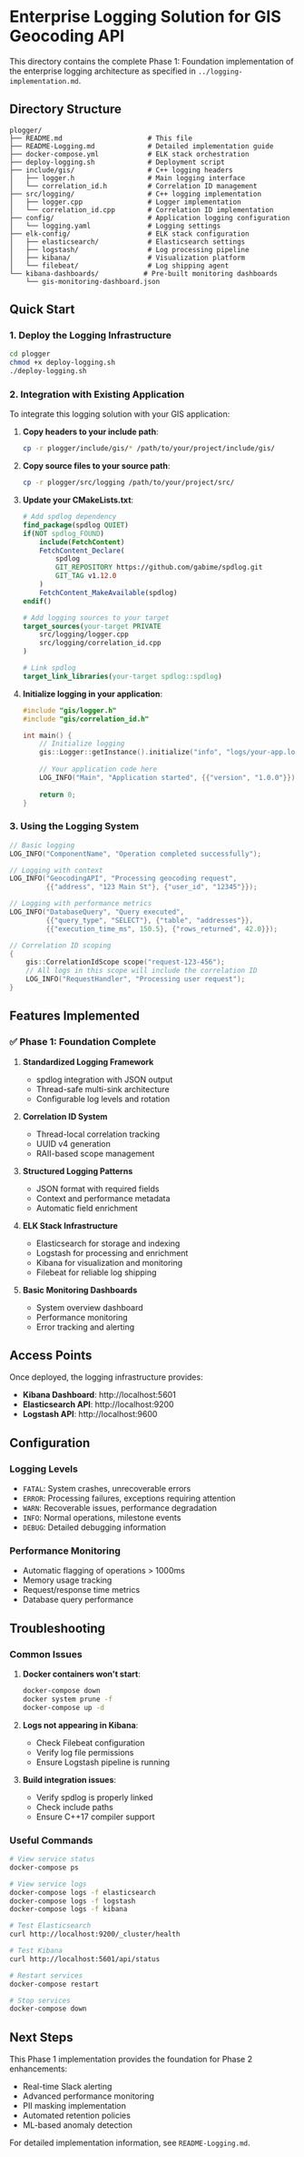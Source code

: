 # Enterprise Logging Solution for GIS Geocoding API

This directory contains the complete Phase 1: Foundation implementation of the enterprise logging architecture as specified in `../logging-implementation.md`.

## Directory Structure

```
plogger/
├── README.md                     # This file
├── README-Logging.md             # Detailed implementation guide
├── docker-compose.yml            # ELK stack orchestration
├── deploy-logging.sh             # Deployment script
├── include/gis/                  # C++ logging headers
│   ├── logger.h                  # Main logging interface
│   └── correlation_id.h          # Correlation ID management
├── src/logging/                  # C++ logging implementation
│   ├── logger.cpp                # Logger implementation
│   └── correlation_id.cpp        # Correlation ID implementation
├── config/                       # Application logging configuration
│   └── logging.yaml              # Logging settings
├── elk-config/                   # ELK stack configuration
│   ├── elasticsearch/            # Elasticsearch settings
│   ├── logstash/                 # Log processing pipeline
│   ├── kibana/                   # Visualization platform
│   └── filebeat/                 # Log shipping agent
└── kibana-dashboards/           # Pre-built monitoring dashboards
    └── gis-monitoring-dashboard.json
```

## Quick Start

### 1. Deploy the Logging Infrastructure

```bash
cd plogger
chmod +x deploy-logging.sh
./deploy-logging.sh
```

### 2. Integration with Existing Application

To integrate this logging solution with your GIS application:

1. **Copy headers to your include path**:
   ```bash
   cp -r plogger/include/gis/* /path/to/your/project/include/gis/
   ```

2. **Copy source files to your source path**:
   ```bash
   cp -r plogger/src/logging /path/to/your/project/src/
   ```

3. **Update your CMakeLists.txt**:
   ```cmake
   # Add spdlog dependency
   find_package(spdlog QUIET)
   if(NOT spdlog_FOUND)
       include(FetchContent)
       FetchContent_Declare(
           spdlog
           GIT_REPOSITORY https://github.com/gabime/spdlog.git
           GIT_TAG v1.12.0
       )
       FetchContent_MakeAvailable(spdlog)
   endif()
   
   # Add logging sources to your target
   target_sources(your-target PRIVATE
       src/logging/logger.cpp
       src/logging/correlation_id.cpp
   )
   
   # Link spdlog
   target_link_libraries(your-target spdlog::spdlog)
   ```

4. **Initialize logging in your application**:
   ```cpp
   #include "gis/logger.h"
   #include "gis/correlation_id.h"
   
   int main() {
       // Initialize logging
       gis::Logger::getInstance().initialize("info", "logs/your-app.log");
       
       // Your application code here
       LOG_INFO("Main", "Application started", {{"version", "1.0.0"}});
       
       return 0;
   }
   ```

### 3. Using the Logging System

```cpp
// Basic logging
LOG_INFO("ComponentName", "Operation completed successfully");

// Logging with context
LOG_INFO("GeocodingAPI", "Processing geocoding request", 
         {{"address", "123 Main St"}, {"user_id", "12345"}});

// Logging with performance metrics
LOG_INFO("DatabaseQuery", "Query executed", 
         {{"query_type", "SELECT"}, {"table", "addresses"}},
         {{"execution_time_ms", 150.5}, {"rows_returned", 42.0}});

// Correlation ID scoping
{
    gis::CorrelationIdScope scope("request-123-456");
    // All logs in this scope will include the correlation ID
    LOG_INFO("RequestHandler", "Processing user request");
}
```

## Features Implemented

### ✅ Phase 1: Foundation Complete

1. **Standardized Logging Framework**
   - spdlog integration with JSON output
   - Thread-safe multi-sink architecture
   - Configurable log levels and rotation

2. **Correlation ID System**
   - Thread-local correlation tracking
   - UUID v4 generation
   - RAII-based scope management

3. **Structured Logging Patterns**
   - JSON format with required fields
   - Context and performance metadata
   - Automatic field enrichment

4. **ELK Stack Infrastructure**
   - Elasticsearch for storage and indexing
   - Logstash for processing and enrichment
   - Kibana for visualization and monitoring
   - Filebeat for reliable log shipping

5. **Basic Monitoring Dashboards**
   - System overview dashboard
   - Performance monitoring
   - Error tracking and alerting

## Access Points

Once deployed, the logging infrastructure provides:

- **Kibana Dashboard**: http://localhost:5601
- **Elasticsearch API**: http://localhost:9200
- **Logstash API**: http://localhost:9600

## Configuration

### Logging Levels
- `FATAL`: System crashes, unrecoverable errors
- `ERROR`: Processing failures, exceptions requiring attention  
- `WARN`: Recoverable issues, performance degradation
- `INFO`: Normal operations, milestone events
- `DEBUG`: Detailed debugging information

### Performance Monitoring
- Automatic flagging of operations > 1000ms
- Memory usage tracking
- Request/response time metrics
- Database query performance

## Troubleshooting

### Common Issues

1. **Docker containers won't start**:
   ```bash
   docker-compose down
   docker system prune -f
   docker-compose up -d
   ```

2. **Logs not appearing in Kibana**:
   - Check Filebeat configuration
   - Verify log file permissions
   - Ensure Logstash pipeline is running

3. **Build integration issues**:
   - Verify spdlog is properly linked
   - Check include paths
   - Ensure C++17 compiler support

### Useful Commands

```bash
# View service status
docker-compose ps

# View service logs
docker-compose logs -f elasticsearch
docker-compose logs -f logstash
docker-compose logs -f kibana

# Test Elasticsearch
curl http://localhost:9200/_cluster/health

# Test Kibana
curl http://localhost:5601/api/status

# Restart services
docker-compose restart

# Stop services
docker-compose down
```

## Next Steps

This Phase 1 implementation provides the foundation for Phase 2 enhancements:
- Real-time Slack alerting
- Advanced performance monitoring  
- PII masking implementation
- Automated retention policies
- ML-based anomaly detection

For detailed implementation information, see `README-Logging.md`.